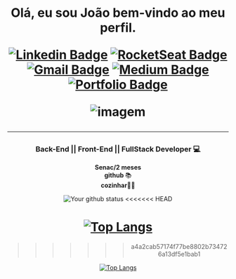 <h1 align="center"> Olá, eu sou <strong>João</strong> bem-vindo ao meu perfil.
<div align="center">

  
[![Linkedin Badge](https://img.shields.io/badge/-Linkedin-6633cc?style=flat-square&logo=Linkedin&logoColor=white&color=black&link=SEU-LINKEDIN-AQUI)](SEU-LINKEDIN-AQUI)
[![RocketSeat Badge](https://img.shields.io/badge/-RocketSeat-6633cc?style=flat-square&logo=Polymer-Project&logoColor=white&color=black&link=SUA-ROCKETSEAT-AQUI)](SUA-ROCKETSEAT-AQUI)
[![Gmail Badge](https://img.shields.io/badge/-Gmail-c14438?style=flat-square&logo=Gmail&color=black&logoColor=white&link=mailto:SEU-EMAIL-AQUI)](mailto:SEU-EMAIL-AQUI)
[![Medium Badge](https://img.shields.io/badge/-Medium-6633cc?style=flat-square&logo=Elixir&color=black&link=SEU-MEDIUM-AQUI)](SEU-MEDIUM-AQUI)
[![Portfolio Badge](https://img.shields.io/badge/-Portfólio-6633cc?style=flat-square&logo=DTube&logoColor=white&color=black&link=SEU-PORTFOLIO-AQUI)](SEU-PORTFOLIO-AQUI)

</div>


![imagem](https://gifdb.com/images/high/8-bit-doge-meme-praying-sm4jsb802uui299s.gif)
  
<hr>

<h3 align="center"><strong>Back-End || Front-End || FullStack </strong> Developer 💻</h3>

<p align="center">
  <strong>Senac/2 meses  </strong><br>
  <strong>github </strong>📚<br>
  <strong>cozinhar🥘</strong>🚀<br>
</p>

<div align="center">

![Your github status](https://github-readme-stats.vercel.app/api?username=Duduxs&show_icons=true&theme=dark)
<<<<<<< HEAD

[![Top Langs](https://github-readme-stats.vercel.app/api/top-langs/?username=Duduxs&layout=compact&theme=dark)](https://github.com/felipecastrosales/github-readme-stats)
=======
>>>>>>> a4a2cab57174f77be8802b734726a13df5e1bab1

[![Top Langs](https://github-readme-stats.vercel.app/api/top-langs/?username=Duduxs&layout=compact&theme=dark)](https://github.com/felipecastrosales/github-readme-stats)

  </div>
